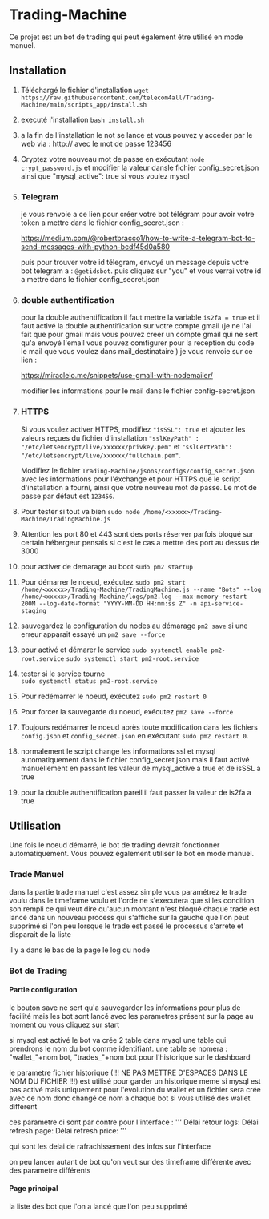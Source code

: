 # Trading-Machine

Ce projet est un bot de trading qui peut également être utilisé en mode manuel.

## Installation

1. Téléchargé le fichier d'installation `wget https://raw.githubusercontent.com/telecom4all/Trading-Machine/main/scripts_app/install.sh`
2. executé l'installation `bash install.sh`
3. a la fin de l'installation le not se lance et vous pouvez y acceder par le web via : http://<domaine> avec le mot de passe 123456

4. Cryptez votre nouveau mot de passe en exécutant `node crypt_password.js` et modifier la valeur dansle fichier config_secret.json ainsi que "mysql_active": true si vous voulez mysql

5. ### Telegram
    je vous renvoie a ce lien pour créer votre bot télégram pour avoir votre token a mettre dans le fichier config_secret.json :
    
    https://medium.com/@robertbracco1/how-to-write-a-telegram-bot-to-send-messages-with-python-bcdf45d0a580

    puis pour trouver votre id télegram, envoyé un message depuis votre bot telegram a : 
      `@getidsbot`.
    puis cliquez sur "you" et vous verrai votre id a mettre dans le fichier config_secret.json

6. ### double authentification
    pour la double authentification il faut mettre la variable `is2fa = true`  et il faut activé la double authentification sur votre compte gmail (je ne l'ai fait que pour gmail mais vous pouvez creer un compte gmail qui ne sert qu'a envoyé l'email vous pouvez comfigurer pour la reception du code le mail que vous voulez dans mail_destinataire ) je vous renvoie sur ce lien : 

    https://miracleio.me/snippets/use-gmail-with-nodemailer/

    modifier les informations pour le mail dans le fichier config-secret.json
    
7.  ### HTTPS
    Si vous voulez activer HTTPS, modifiez `"isSSL": true` et ajoutez les valeurs reçues du fichier d'installation `"sslKeyPath" : "/etc/letsencrypt/live/xxxxxx/privkey.pem"` et `"sslCertPath": "/etc/letsencrypt/live/xxxxxx/fullchain.pem"`.
   
    Modifiez le fichier `Trading-Machine/jsons/configs/config_secret.json` avec les informations pour l'éxchange et pour HTTPS que le script d'installation a fourni, ainsi que votre nouveau mot de passe. 
    Le mot de passe par défaut est `123456`. 
    
    
8.  Pour tester si tout va bien  `sudo node /home/<xxxxx>/Trading-Machine/TradingMachine.js`
    
9.  Attention les port 80 et 443 sont des ports réserver parfois bloqué sur certain hébergeur pensais si c'est le cas a mettre des port au dessus de 3000
    

9. pour activer de demarage au boot
     `sudo pm2 startup` 

10. Pour démarrer le noeud, exécutez `sudo pm2 start /home/<xxxxx>/Trading-Machine/TradingMachine.js --name "Bots" --log /home/<xxxxx>/Trading-Machine/logs/pm2.log --max-memory-restart 200M --log-date-format "YYYY-MM-DD HH:mm:ss Z" -n api-service-staging`
11. sauvegardez la configuration du nodes au démarage `pm2 save` si une erreur apparait essayé un `pm2 save --force`
12. pour activé et démarer le service
     `sudo systemctl enable pm2-root.service`
     `sudo systemctl start pm2-root.service`
13. tester si le service tourne  
         `sudo systemctl status pm2-root.service`

14. Pour redémarrer le noeud, exécutez `sudo pm2 restart 0`
15. Pour forcer la sauvegarde du noeud, exécutez `pm2 save --force`
    
16. Toujours redémarrer le noeud après toute modification dans les fichiers `config.json` et `config_secret.json` en exécutant `sudo pm2 restart 0`.

17. normalement le script change les informations ssl et mysql automatiquement dans le fichier config_secret.json mais il faut activé manuellement en passant les valeur de mysql_active a true et de isSSL a true
18. pour la double authentification pareil il faut passer la valeur de is2fa a true
    
## Utilisation

Une fois le noeud démarré, le bot de trading devrait fonctionner automatiquement. Vous pouvez également utiliser le bot en mode manuel.

### Trade Manuel
dans la partie trade manuel c'est assez simple vous paramétrez le trade voulu dans le timeframe voulu et l'orde ne s'executera que si les condition son rempli ce qui veut dire qu'aucun montant n'est bloqué 
chaque trade est lancé dans un nouveau process qui s'affiche sur la gauche que l'on peut supprimé si l'on peu 
lorsque le trade est passé le processus s'arrete et disparait de la liste

il y a dans le bas de la page le log du node


### Bot de Trading
#### Partie configuration
le bouton save ne sert qu'a sauvegarder les informations pour plus de facilité mais les bot sont lancé avec les parametres présent sur la page au moment ou vous cliquez sur start

si mysql est activé le bot va crée 2 table dans mysql une table qui prendrons le nom du bot comme identifiant.
une table se nomera : "wallet_"+nom bot, "trades_"+nom bot pour l'historique sur le dashboard

le parametre fichier historique (!!! NE PAS METTRE D'ESPACES DANS LE NOM DU FICHIER !!!) est utilisé pour garder un historique meme si mysql est pas activé mais uniquement pour l'evolution du wallet et un fichier sera crée avec ce nom donc changé ce nom a chaque bot si vous utilisé des wallet différent

ces parametre ci sont par contre pour l'interface : 
'''
Délai retour logs: 
Délai refresh page: 
Délai refresh price:
'''

qui sont les delai de rafrachissement des infos sur l'interface 

on peu lancer autant de bot qu'on veut sur des timeframe différente avec des parametre différents

#### Page principal 
la liste des bot que l'on a lancé que l'on peu supprimé 






